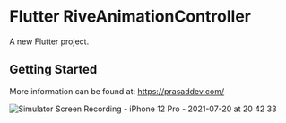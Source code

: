 # Flutter RiveAnimationController

A new Flutter project.

## Getting Started

More information can be found at: https://prasaddev.com/





![Simulator Screen Recording - iPhone 12 Pro - 2021-07-20 at 20 42 33](https://user-images.githubusercontent.com/34993717/126328904-d7a7b687-7986-49e3-9f26-5937aaed126d.gif)
